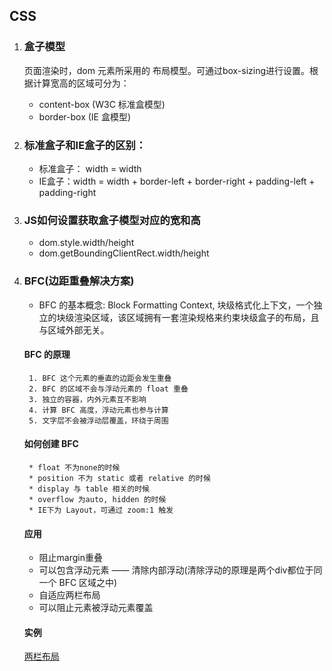 ## CSS
1. ### 盒子模型
    页面渲染时，dom 元素所采用的 布局模型。可通过box-sizing进行设置。根据计算宽高的区域可分为：
    * content-box (W3C 标准盒模型)
    * border-box (IE 盒模型)

2. ### 标准盒子和IE盒子的区别：
    * 标准盒子： width = width 
    * IE盒子：width = width + border-left + border-right + padding-left + padding-right

3. ### JS如何设置获取盒子模型对应的宽和高
    * dom.style.width/height
    * dom.getBoundingClientRect.width/height

4. ### BFC(边距重叠解决方案)
    * BFC 的基本概念: Block Formatting Context, 块级格式化上下文，一个独立的块级渲染区域，该区域拥有一套渲染规格来约束块级盒子的布局，且与区域外部无关。
    #### BFC 的原理
        1. BFC 这个元素的垂直的边距会发生重叠
        2. BFC 的区域不会与浮动元素的 float 重叠
        3. 独立的容器，内外元素互不影响
        4. 计算 BFC 高度，浮动元素也参与计算
        5. 文字层不会被浮动层覆盖，环绕于周围
    #### 如何创建 BFC
        * float 不为none的时候
        * position 不为 static 或者 relative 的时候
        * display 与 table 相关的时候
        * overflow 为auto, hidden 的时候
        * IE下为 Layout，可通过 zoom:1 触发
    
    #### 应用
    * 阻止margin重叠
    * 可以包含浮动元素 —— 清除内部浮动(清除浮动的原理是两个div都位于同一个 BFC 区域之中)
    * 自适应两栏布局
    * 可以阻止元素被浮动元素覆盖
      
    #### 实例
      [两栏布局](../test.html)
